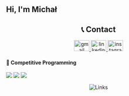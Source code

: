 ## Hi, I'm Michał

<!-- Contact Section -->

<div align="center">

## 📞 Contact

<p align="center">
  <a href="mailto:michalsuski02@gmail.com">
    <img src="https://raw.githubusercontent.com/maurodesouza/profile-readme-generator/master/src/assets/icons/social/gmail/default.svg" width="42" height="30" alt="gmail logo"/>
  </a>
  <a href="https://www.linkedin.com/in/micha%C5%82-suski-64bb49304/">
    <img src="https://raw.githubusercontent.com/maurodesouza/profile-readme-generator/master/src/assets/icons/social/linkedin/default.svg" width="42" height="30" alt="linkedin logo"/>
  </a>
  <a href="https://www.instagram.com/misiek_suski/">
    <img src="https://raw.githubusercontent.com/maurodesouza/profile-readme-generator/master/src/assets/icons/social/instagram/default.svg" width="42" height="30" alt="instagram logo"/>
  </a>
</p>

</div>
<!-- Contact Section -->


#### 🦖 Competitive Programming
  
  ![](https://ziadoua.github.io/m3-Markdown-Badges/badges/C/c2.svg)
  ![](https://ziadoua.github.io/m3-Markdown-Badges/badges/C++/c++1.svg)
  ![](https://ziadoua.github.io/m3-Markdown-Badges/badges/VisualStudioCode/visualstudiocode3.svg)


<p align="center"> <a href="https://misiek02.github.io/link/" target="_blank" style="text-decoration: none;"> <img src="https://img.shields.io/badge/Odwiedź-moją_stronę-0D1117?style=for-the-badge&logo=github&logoColor=white&labelColor=0D1117&color=2ea44f" alt="Links"/> </a> </p>
